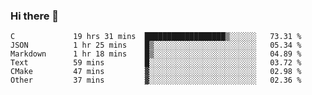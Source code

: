 ### Hi there 👋

<!--
**WShiBin/WShiBin** is a ✨ _special_ ✨ repository because its `README.md` (this file) appears on your GitHub profile.

Here are some ideas to get you started:

- 🔭 I’m currently working on ...
- 🌱 I’m currently learning ...
- 👯 I’m looking to collaborate on ...
- 🤔 I’m looking for help with ...
- 💬 Ask me about ...
- 📫 How to reach me: ...
- 😄 Pronouns: ...
- ⚡ Fun fact: ...
-->

<!--START_SECTION:waka-->

```text
C             19 hrs 31 mins  ██████████████████▒░░░░░░   73.31 %
JSON          1 hr 25 mins    █▒░░░░░░░░░░░░░░░░░░░░░░░   05.34 %
Markdown      1 hr 18 mins    █▒░░░░░░░░░░░░░░░░░░░░░░░   04.89 %
Text          59 mins         █░░░░░░░░░░░░░░░░░░░░░░░░   03.72 %
CMake         47 mins         ▓░░░░░░░░░░░░░░░░░░░░░░░░   02.98 %
Other         37 mins         ▓░░░░░░░░░░░░░░░░░░░░░░░░   02.36 %
```

<!--END_SECTION:waka-->
